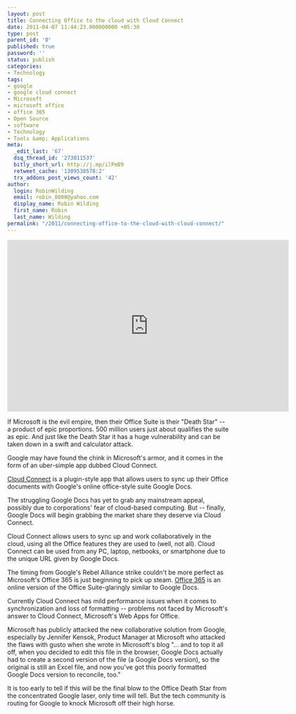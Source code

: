```yaml
---
layout: post
title: Connecting Office to the cloud with Cloud Connect
date: 2011-04-07 11:44:23.000000000 +05:30
type: post
parent_id: '0'
published: true
password: ''
status: publish
categories:
- Technology
tags:
- google
- google cloud connect
- Microsoft
- microsoft office
- office 365
- Open Source
- software
- Technology
- Tools &amp; Applications
meta:
  _edit_last: '67'
  dsq_thread_id: '273811537'
  bitly_short_url: http://j.mp/ilPeB9
  retweet_cache: '1309538578:2'
  trx_addons_post_views_count: '42'
author:
  login: RobinWilding
  email: robin_8000@yahoo.com
  display_name: Robin Wilding
  first_name: Robin
  last_name: Wilding
permalink: "/2011/connecting-office-to-the-cloud-with-cloud-connect/"
---
```

<p><iframe title="YouTube video player" width="640" height="390" src="http://www.youtube.com/embed/H12teRzulW0" frameborder="0" allowfullscreen></iframe></p>
<p>If Microsoft is the evil empire, then their Office Suite is their "Death Star" -- a product of epic proportions. 500 million users just about qualifies the suite as epic. And just like the Death Star it has a huge vulnerability and can be taken down in a swift and calculator attack. </p>

<p>Google may have found the chink in Microsoft's armor, and it comes in the form of an uber-simple app dubbed Cloud Connect. </p>
<p><a href="http://tools.google.com/dlpage/cloudconnect">Cloud Connect</a> is a plugin-style app that allows users to sync up their Office documents with Google's online office-style suite Google Docs. </p>
<p>The struggling Google Docs has yet to grab any mainstream appeal, possibly due to corporations' fear of cloud-based computing. But -- finally, Google Docs will begin grabbing the market share they deserve  via Cloud Connect. </p>
<p>Cloud Connect allows users to sync up and work collaboratively in the cloud, using all the Office features they are used to (well, not all). Cloud Connect can be used from any PC, laptop, netbooks, or smartphone due to the unique URL given by Google Docs. </p>
<p>The timing from Google's Rebel Alliance strike couldn't be more perfect as Microsoft's Office 365 is just beginning to pick up steam. <a href="http://office365.microsoft.com/">Office 365</a> is an online version of the Office Suite-glaringly similar to Google Docs. </p>
<p>Currently Cloud Connect has mild performance issues when it comes to synchronization and loss of formatting -- problems not faced by Microsoft's answer to Cloud Connect, Microsoft's Web Apps for Office.</p>
<p>Microsoft has publicly attacked the new collaborative solution from Google, especially by Jennifer Kensok, Product Manager at Microsoft who attacked the flaws with gusto when she wrote in Microsoft's blog "... and to top it all off, when you decided to edit this file in the browser, Google Docs actually had to create a second version of the file (a Google Docs version), so the original is still an Excel file, and now you've got this poorly formatted Google Docs version to reconcile, too."</p>
<p>It is too early to tell if this will be the final blow to the Office Death Star from the concentrated Google laser, only time will tell. But the tech community is routing for Google to knock Microsoft off their high horse.</p>

